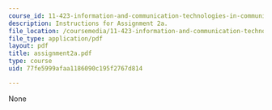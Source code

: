 ```yaml
---
course_id: 11-423-information-and-communication-technologies-in-community-development-spring-2004
description: Instructions for Assignment 2a.
file_location: /coursemedia/11-423-information-and-communication-technologies-in-community-development-spring-2004/77fe5999afaa1186090c195f2767d814_assignment2a.pdf
file_type: application/pdf
layout: pdf
title: assignment2a.pdf
type: course
uid: 77fe5999afaa1186090c195f2767d814

---
```

None